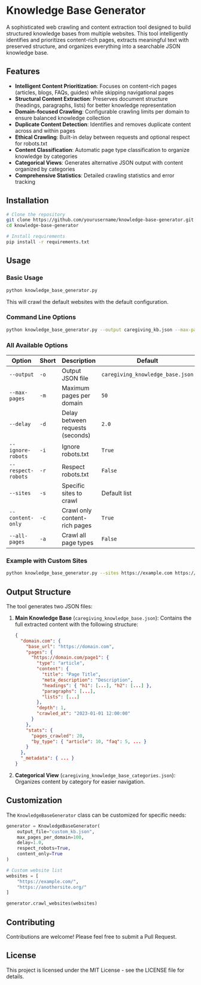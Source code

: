 # Knowledge Base Generator

A sophisticated web crawling and content extraction tool designed to build structured knowledge bases from multiple websites. This tool intelligently identifies and prioritizes content-rich pages, extracts meaningful text with preserved structure, and organizes everything into a searchable JSON knowledge base.

## Features

- **Intelligent Content Prioritization**: Focuses on content-rich pages (articles, blogs, FAQs, guides) while skipping navigational pages
- **Structural Content Extraction**: Preserves document structure (headings, paragraphs, lists) for better knowledge representation
- **Domain-focused Crawling**: Configurable crawling limits per domain to ensure balanced knowledge collection
- **Duplicate Content Detection**: Identifies and removes duplicate content across and within pages
- **Ethical Crawling**: Built-in delay between requests and optional respect for robots.txt
- **Content Classification**: Automatic page type classification to organize knowledge by categories
- **Categorical Views**: Generates alternative JSON output with content organized by categories
- **Comprehensive Statistics**: Detailed crawling statistics and error tracking

## Installation

```bash
# Clone the repository
git clone https://github.com/yourusername/knowledge-base-generator.git
cd knowledge-base-generator

# Install requirements
pip install -r requirements.txt
```

## Usage

### Basic Usage

```bash
python knowledge_base_generator.py
```

This will crawl the default websites with the default configuration.

### Command Line Options

```bash
python knowledge_base_generator.py --output caregiving_kb.json --max-pages 30 --delay 1.5
```

### All Available Options

| Option | Short | Description | Default |
|--------|-------|-------------|---------|
| `--output` | `-o` | Output JSON file | `caregiving_knowledge_base.json` |
| `--max-pages` | `-m` | Maximum pages per domain | `50` |
| `--delay` | `-d` | Delay between requests (seconds) | `2.0` |
| `--ignore-robots` | `-i` | Ignore robots.txt | `True` |
| `--respect-robots` | `-r` | Respect robots.txt | `False` |
| `--sites` | `-s` | Specific sites to crawl | Default list |
| `--content-only` | `-c` | Crawl only content-rich pages | `True` |
| `--all-pages` | `-a` | Crawl all page types | `False` |

### Example with Custom Sites

```bash
python knowledge_base_generator.py --sites https://example.com https://anothersite.org --max-pages 20
```

## Output Structure

The tool generates two JSON files:

1. **Main Knowledge Base** (`caregiving_knowledge_base.json`): Contains the full extracted content with the following structure:
   ```json
   {
     "domain.com": {
       "base_url": "https://domain.com",
       "pages": {
         "https://domain.com/page1": {
           "type": "article",
           "content": {
             "title": "Page Title",
             "meta_description": "Description",
             "headings": { "h1": [...], "h2": [...] },
             "paragraphs": [...],
             "lists": [...]
           },
           "depth": 1,
           "crawled_at": "2023-01-01 12:00:00"
         }
       },
       "stats": {
         "pages_crawled": 20,
         "by_type": { "article": 10, "faq": 5, ... }
       }
     },
     "_metadata": { ... }
   }
   ```

2. **Categorical View** (`caregiving_knowledge_base_categories.json`): Organizes content by category for easier navigation.

## Customization

The `KnowledgeBaseGenerator` class can be customized for specific needs:

```python
generator = KnowledgeBaseGenerator(
    output_file="custom_kb.json",
    max_pages_per_domain=100,
    delay=1.0,
    respect_robots=True,
    content_only=True
)

# Custom website list
websites = [
    "https://example.com/",
    "https://anothersite.org/"
]

generator.crawl_websites(websites)
```

## Contributing

Contributions are welcome! Please feel free to submit a Pull Request.

## License

This project is licensed under the MIT License - see the LICENSE file for details.
